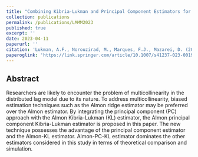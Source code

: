 ```yaml
---
title: "Combining Kibria-Lukman and Principal Component Estimators for the Distributed Lag Models"
collection: publications
permalink: /publications/LMMM2023
published: true
excerpt: ''
date: 2023-04-11
paperurl: ''
citation: 'Lukman, A.F., Norouzirad, M., Marques, F.J., Mazarei, D. (2023). Combining Kibria-Lukman and principal component estimators for the distributed lag models. Behaviormetrika, 50, 621–652'
paperoglink: 'https://link.springer.com/article/10.1007/s41237-023-00198-y'
---
```



Abstract 
--------

Researchers are likely to encounter the problem of multicollinearity in the distributed lag model due to its nature. To address multicollinearity, biased estimation techniques such as the Almon ridge estimator may be preferred over the Almon estimator. By integrating the principal component (PC) approach with the Almon Kibria-Lukman (KL) estimator, the Almon principal component Kibria-Lukman estimator is proposed in this paper. The new technique possesses the advantage of the principal component estimator and the Almon-KL estimator. Almon-PC-KL estimator dominates the other estimators considered in this study in terms of theoretical comparison and simulation.




